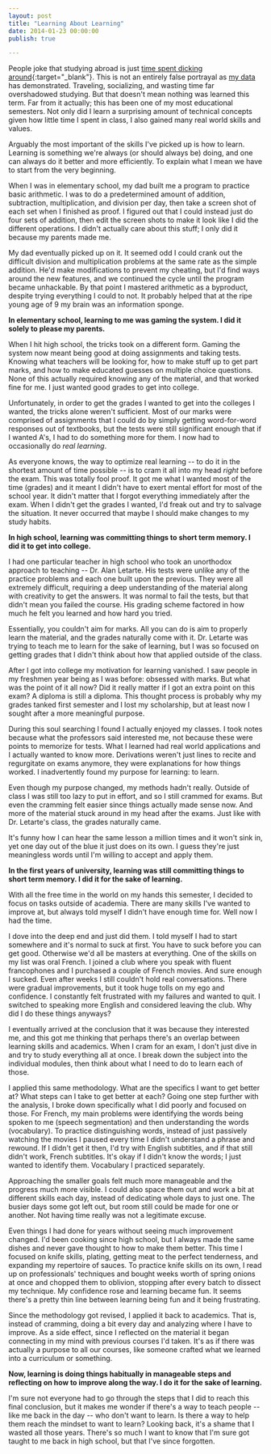 ```yaml
---
layout: post
title: "Learning About Learning"
date: 2014-01-23 00:00:00
publish: true

---
```


People joke that studying abroad is just [time spent dicking around](http://www.theonion.com/articles/report-more-colleges-offering-dickaround-abroad-pr,18092/){:target="_blank"}.  This is not an entirely false portrayal as [my data](/blog/grovember-2) has demonstrated. Traveling, socializing, and wasting time far overshadowed studying. But that doesn't mean nothing was learned this term. Far from it actually; this has been one of my most educational semesters.  Not only did I learn a surprising amount of technical concepts given how little time I spent in class, I also gained many real world skills and values.

Arguably the most important of the skills I've picked up is how to learn. 
Learning is something we're always (or should always be) doing, and one can 
always do it better and more efficiently. To explain what I mean we have to 
start from the very beginning.

When I was in elementary school, my dad built me a program to practice basic 
arithmetic. I was to do a predetermined amount of addition, subtraction, 
multiplication, and division per day, then take a screen shot of each set when I 
finished as proof. I figured out that I could instead just do four sets of 
addition, then edit the screen shots to make it look like I did the different 
operations. I didn't actually care about this stuff; I only did it because my 
parents made me.

My dad eventually picked up on it. It seemed odd I could crank out the difficult 
division and multiplication problems at the same rate as the simple addition. 
He'd make modifications to prevent my cheating, but I'd find ways around the new 
features, and we continued the cycle until the program became unhackable. By 
that point I mastered arithmetic as a byproduct, despite trying everything I 
could to not. It probably helped that at the ripe young age of 9 my brain was an 
information sponge.

__In elementary school, learning to me was gaming the system. I did it solely to 
please my parents.__

When I hit high school, the tricks took on a different form. Gaming the system 
now meant being good at doing assignments and taking tests. Knowing what 
teachers will be looking for, how to make stuff up to get part marks, and how to 
make educated guesses on multiple choice questions. None of this actually 
required knowing any of the material, and that worked fine for me. I just wanted 
good grades to get into college.

Unfortunately, in order to get the grades I wanted to get into the colleges I 
wanted, the tricks alone weren't sufficient. Most of our marks were comprised of 
assignments that I could do by simply getting word-for-word responses out of 
textbooks, but the tests were still significant enough that if I wanted A's, I 
had to do something more for them. I now had to occasionally do _real learning_.

As everyone knows, the way to optimize real learning -- to do it in the shortest 
amount of time possible -- is to cram it all into my head _right_ before the 
exam. This was totally fool proof. It got me what I wanted most of the time 
(grades) and it meant I didn't have to exert mental effort for most of the 
school year. It didn't matter that I forgot everything immediately after the 
exam. When I didn't get the grades I wanted, I'd freak out and try to salvage 
the situation. It never occurred that maybe I should make changes to my study 
habits.

__In high school, learning was committing things to short term memory. I did it 
to get into college.__

I had one particular teacher in high school who took an unorthodox approach to 
teaching -- Dr. Alan Letarte. His tests were unlike any of the practice problems 
and each one built upon the previous. They were all extremely difficult, 
requiring a deep understanding of the material along with creativity to get the 
answers. It was normal to fail the tests, but that didn't mean you failed the 
course. His grading scheme factored in how much he felt you learned and how hard 
you tried.

Essentially, you couldn't aim for marks. All you can do is aim to properly learn 
the material, and the grades naturally come with it. Dr. Letarte was trying to 
teach me to learn for the sake of learning, but I was so focused on getting 
grades that I didn't think about how that applied outside of the class.

After I got into college my motivation for learning vanished. I saw people in my 
freshmen year being as I was before: obsessed with marks. But what was the point 
of it all now? Did it really matter if I got an extra point on this exam? A 
diploma is still a diploma. This thought process is probably why my grades 
tanked first semester and I lost my scholarship, but at least now I sought after 
a more meaningful purpose.

During this soul searching I found I actually enjoyed my classes. I took notes 
because what the professors said interested me, not because these were points to 
memorize for tests. What I learned had real world applications and I actually 
wanted to know more. Derivations weren't just lines to recite and regurgitate on 
exams anymore, they were explanations for how things worked. I inadvertently 
found my purpose for learning: to learn.

Even though my purpose changed, my methods hadn't really. Outside of class I was 
still too lazy to put in effort, and so I still crammed for exams. But even the 
cramming felt easier since things actually made sense now. And more of the 
material stuck around in my head after the exams. Just like with Dr. Letarte's 
class, the grades naturally came.

It's funny how I can hear the same lesson a million times and it won't sink in, 
yet one day out of the blue it just does on its own. I guess they're just 
meaningless words until I'm willing to accept and apply them.

__In the first years of university, learning was still committing things to 
short term memory. I did it for the sake of learning.__

With all the free time in the world on my hands this semester, I decided to 
focus on tasks outside of academia. There are many skills I've wanted to improve 
at, but always told myself I didn't have enough time for. Well now I had the 
time.

I dove into the deep end and just did them. I told myself I had to start 
somewhere and it's normal to suck at first. You have to suck before you can get 
good. Otherwise we'd all be masters at everything.  One of the skills on my list 
was oral French. I joined a club where you speak with fluent francophones and I 
purchased a couple of French movies. And sure enough I sucked. Even after weeks 
I still couldn't hold real conversations. There were gradual improvements, but 
it took huge tolls on my ego and confidence. I constantly felt frustrated with 
my failures and wanted to quit. I switched to speaking more English and 
considered leaving the club. Why did I do these things anyways?

I eventually arrived at the conclusion that it was because they interested me, 
and this got me thinking that perhaps there's an overlap between learning skills 
and academics. When I cram for an exam, I don't just dive in and try to study 
everything all at once. I break down the subject into the individual modules, 
then think about what I need to do to learn each of those.

I applied this same methodology. What are the specifics I want to get better at? 
What steps can I take to get better at each? Going one step further with the 
analysis, I broke down specifically what I did poorly and focused on those. For 
French, my main problems were identifying the words being spoken to me (speech 
segmentation) and then understanding the words (vocabulary). To practice 
distinguishing words, instead of just passively watching the movies I paused 
every time I didn't understand a phrase and rewound. If I didn't get it then, 
I'd try with English subtitles, and if that still didn't work, French subtitles. 
It's okay if I didn't know the words; I just wanted to identify them. Vocabulary 
I practiced separately.

Approaching the smaller goals felt much more manageable and the progress much 
more visible. I could also space them out and work a bit at different skills 
each day, instead of dedicating whole days to just one. The busier days some got 
left out, but room still could be made for one or another. Not having time 
really was not a legitimate excuse.

Even things I had done for years without seeing much improvement changed. I'd 
been cooking since high school, but I always made the same dishes and never gave 
thought to how to make them better. This time I focused on knife skills, 
plating, getting meat to the perfect tenderness, and expanding my repertoire of 
sauces. To practice knife skills on its own, I read up on professionals'
techniques and bought weeks worth of spring onions at once and chopped them to 
oblivion, stopping after every batch to dissect my technique. My confidence rose 
and learning became fun. It seems there's a pretty thin line between learning 
being fun and it being frustrating.

Since the methodology got revised, I applied it back to academics. That is, 
instead of cramming, doing a bit every day and analyzing where I have to 
improve. As a side effect, since I reflected on the material it began connecting 
in my mind with previous courses I'd taken. It's as if there was actually a 
purpose to all our courses, like someone crafted what we learned into a 
curriculum or something.

__Now, learning is doing things habitually in manageable steps and
reflecting on how to improve along the way. I do it for the sake of learning.__

I'm sure not everyone had to go through the steps that I did to reach this final 
conclusion, but it makes me wonder if there's a way to teach people -- like me 
back in the day -- who don't want to learn. Is there a way to help them reach 
the mindset to want to learn? Looking back, it's a shame that I wasted all those 
years. There's so much I want to know that I'm sure got taught to me back in 
high school, but that I've since forgotten.
